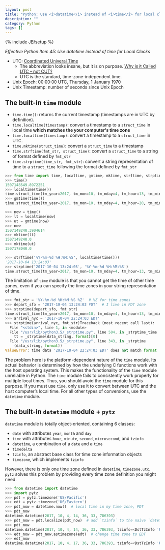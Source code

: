 ```yaml
---
layout: post
title: "Python: Use <i>datatime</i> instead of <i>time</i> for local clocks"
description: ""
category: Python
tags: []
---
```

{% include JB/setup %}

_Effective Python Item 45: Use datetime Instead of time for Local Clocks_

- UTC: [Coordinated Univeral Time](https://www.timeanddate.com/time/aboututc.html)
    - The abbreviation looks insane, but it is on purpose. [Why is it Called UTC – not CUT?](https://www.timeanddate.com/time/utc-abbreviation.html)
    - UTC is the standard, time-zone-independent time.
- Unix Epoch: 00:00:00 UTC, Thursday, 1 January 1970
- Unix Timestamp: number of seconds since Unix Epoch

## The built-in `time` module

- `time.time()`: returns the current timestamp (timestamps are in UTC by definition).
- `time.localtime(timestamp)`: convert a timestamp to a `struct_time` in local time **which matches the your computer's time zone**
- `time.localtime(timestamp)`: convert a timestamp to a `struct_time` in UTC.
- `time.mktime(struct_time)`: convert a `struct_time` to a timestamp
- `time.strftime(fmt_str, struct_time)`: convert a `struct_time` to a string of format defined by `fmt_str`
- `time.strptime(time_str, fmt_str)`: convert a string representation of time to a `struct_time` following the format defined by `fmt_str`

```python
>>> from time import time, localtime, gmtime, mktime, strftime, strptime, 
>>> time()
1507148549.8972251
>>> localtime(time())
time.struct_time(tm_year=2017, tm_mon=10, tm_mday=4, tm_hour=13, tm_min=22, tm_sec=56, tm_wday=2, tm_yday=277, tm_isdst=1)
>>> gmtime(time())
time.struct_time(tm_year=2017, tm_mon=10, tm_mday=4, tm_hour=20, tm_min=29, tm_sec=54, tm_wday=2, tm_yday=277, tm_isdst=0)
```

```python
>>> now = time()
>>> lt = localtime(now)
>>> ut = gmtime(now)
>>> now
1507149240.3904614
>>> mktime(lt)
1507149240.0
>>> mktime(ut)
1507178040.0
```

```python
>>> strftime('%Y-%m-%d %H:%M:%S', localtime(time()))
'2017-10-04 13:24:03'
>>> strptime('2017-10-04 13:24:03', '%Y-%m-%d %H:%M:%S')
time.struct_time(tm_year=2017, tm_mon=10, tm_mday=4, tm_hour=13, tm_min=24, tm_sec=3, tm_wday=2, tm_yday=277, tm_isdst=-1)
```

The limitation of `time` module is that you cannot get the time of other time zones, even if you can specify the time zones in your string representation of time.

```python
>>> fmt_str = '%Y-%m-%d %H:%M:%S %Z'  # %Z for time zones
>>> depart_sfo = '2017-10-04 13:24:03 PDT'  # I live in PDT zone
>>> strptime(depart_sfo, fmt_str)
time.struct_time(tm_year=2017, tm_mon=10, tm_mday=4, tm_hour=13, tm_min=24, tm_sec=3, tm_wday=2, tm_yday=277, tm_isdst=1)
>>> arrival_nyc = '2017-10-04 22:24:03 EDT'
>>> strptime(arrival_nyc, fmt_str)Traceback (most recent call last):
  File "<stdin>", line 1, in <module>
  File "/usr/lib/python3.5/_strptime.py", line 504, in _strptime_time
    tt = _strptime(data_string, format)[0]
  File "/usr/lib/python3.5/_strptime.py", line 343, in _strptime
    (data_string, format))
ValueError: time data '2017-10-04 22:24:03 EDT' does not match format '%Y-%m-%d %H:%M:%S %Z'
```

The problem here is the platform-dependent nature of the `time` module. Its actual behavior is determined by how the underlying C functions work with the host operating system. This makes the functionality of the `time` module unreliable in Python. The `time` module fails to consistently work properly for multiple local times. Thus, you should avoid the `time` module for this purpose. If you must use `time`, only use it to convert between UTC and the host computer’s local time. For all other types of conversions, use the `datetime` module.

## The built-in `datetime` module + `pytz`

`datetime` module is totally object-oriented, containing 6 classes:

- `date` with attributes `year`, `month` and `day`
- `time` with attributes `hour`, `minute`, `second`, `microsecond`, and `tzinfo`
- `datetime`, a combination of a `date` and a `time`
- `timedelta`
- `tzinfo`, an abstract base class for time zone information objects
- `timezone`, which implements `tzinfo`

However, there is only one time zone defined in `datetime`, `timezone.utc`. `pytz` solves this problem by providing every time zone definition you might need.

```python
>>> from datetime import datetime
>>> import pytz
>>> pdt = pytz.timezone('US/Pacific')
>>> edt = pytz.timezone('US/Eastern')
>>> pdt_now = datetime.now()  # local time in my time zone, PDT
>>> pdt_now
datetime.datetime(2017, 10, 4, 14, 36, 33, 786393)
>>> pdt_now = pdt.localize(pdt_now)  # add `tzinfo` to the naive `datetime` object
>>> pdt_now
datetime.datetime(2017, 10, 4, 14, 36, 33, 786393, tzinfo=<DstTzInfo 'US/Pacific' PDT-1 day, 17:00:00 DST>)
>>> edt_now = pdt_now.astimezone(edt)  # change time zone to EDT
>>> edt_now
datetime.datetime(2017, 10, 4, 17, 36, 33, 786393, tzinfo=<DstTzInfo 'US/Eastern' EDT-1 day, 20:00:00 DST>)
```